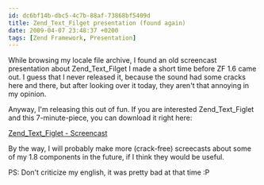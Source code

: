 ```yaml
---
id: dc6bf14b-dbc5-4c7b-88af-73868bf5409d
title: Zend_Text_Filget presentation (found again)
date: 2009-04-07 23:48:37 +0200
tags: [Zend Framework, Presentation]
---
```


While browsing my locale file archive, I found an old screencast presentation about Zend_Text_Filget I made a short time before ZF 1.6 came out. I guess that I never released it, because the sound had some cracks here and there, but after looking over it today, they aren't that annoying in my opinion.

Anyway, I'm releasing this out of fun. If you are interested Zend_Text_Figlet and this 7-minute-piece, you can download it right here:

[Zend_Text_Figlet - Screencast](http://downloads.dasprids.de/screencasts/zend_text_figlet.ogg)

By the way, I will probably make more (crack-free) screecasts about some of my 1.8 components in the future, if I think they would be useful.

PS: Don't criticize my english, it was pretty bad at that time :P